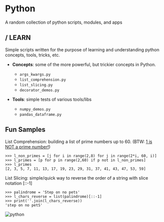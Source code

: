 Python
=========

A random collection of python scripts, modules, and apps

/ LEARN
---------
Simple scripts written for the purpose of learning and understanding python concepts, tools, tricks, etc.

* **Concepts**: some of the more powerful, but trickier concepts in Python.
  - ``args_kwargs.py``
  - ``list_comprehension.py``
  - ``list_slicing.py``
  - ``decorator_demos.py``
  
* **Tools**: simple tests of various tools/libs
  - ``numpy_demos.py``
  - ``pandas_dataframe.py``

Fun Samples
------------

List Comprehension: building a list of prime numbers up to 60. (BTW: [1 is NOT a prime number!](https://blogs.scientificamerican.com/roots-of-unity/why-isnt-1-a-prime-number/))

    >>> l_non_primes = [j for i in range(2,8) for j in range(2*i, 60, i)]
    >>> l_primes = [p for p in range(2,60) if p not in l_non_primes]
    >>> l_primes
    [2, 3, 5, 7, 11, 13, 17, 19, 23, 29, 31, 37, 41, 43, 47, 53, 59]



List Slicing: simple/quick way to reverse the order of a string with slice notation \[::-1]

    >>> palindrome = 'Step on no pets'
    >>> l_chars_reverse = list(palindrome)[::-1]
    >>> print(''.join(l_chars_reverse))
    'step on no petS'
    
![python](https://user-images.githubusercontent.com/24737190/68251048-94c15980-ffdf-11e9-97bd-98b4df9ee1fe.png)
